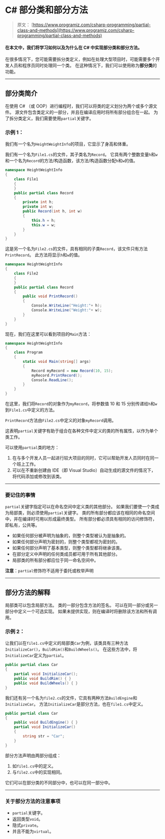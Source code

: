 # C# 部分类和部分方法

> 原文： [https://www.programiz.com/csharp-programming/partial-class-and-methods](https://www.programiz.com/csharp-programming/partial-class-and-methods)

#### 在本文中，我们将学习如何以及为什么在 C# 中实现部分类和部分方法。

在很多情况下，您可能需要拆分类定义，例如在处理大型项目时，可能需要多个开发人员和程序员同时处理同一个类。 在这种情况下，我们可以使用称为**部分类**的功能。

* * *

## 部分类简介

在使用 C# （或 OOP）进行编程时，我们可以将类的定义划分为两个或多个源文件。 源文件包含类定义的一部分，并且在编译应用时将所有部分组合在一起。 为了拆分类定义，我们需要使用`partial`关键字。

### 示例 1：

我们有一个名为`HeightWeightInfo`的项目，它显示了身高和体重。

我们有一个名为`File1.cs`的文件，其子类名为`Record`。 它具有两个整数变量`h`和`w`和一个名为`Record`的方法/构造函数，该方法/构造函数分配`h`和`w`的值。

```cs
namespace HeightWeightInfo
{
    class File1
    {
    }
    public partial class Record
    {
        private int h;
        private int w;
        public Record(int h, int w)
        {
            this.h = h;
            this.w = w;
        }
    }
}
```

这是另一个名为`File2.cs`的文件，具有相同的子类`Record`，该文件只有方法`PrintRecord`。 此方法将显示`h`和`w`的值。

```cs
namespace HeightWeightInfo
{
    class File2
    {
    }
    public partial class Record
    {
        public void PrintRecord()
        {
            Console.WriteLine("Height:"+ h);
            Console.WriteLine("Weight:"+ w);
        }
    }
}
```

现在，我们在这里可以看到项目的`Main`方法：

```cs
namespace HeightWeightInfo
{
    class Program
    {
        static void Main(string[] args)
        {
            Record myRecord = new Record(10, 15);
            myRecord.PrintRecord();
            Console.ReadLine();
        }
    }
}
```

在这里，我们将`Record`的对象作为`myRecord`，将参数值 10 和 15 分别传递给`h`和`w`到`File1.cs`中定义的方法。

`PrintRecord`方法由`File2.cs`中定义的对象`myRecord`调用。

这表明`partial`关键字有助于组合在各种文件中定义的类的所有属性，以作为单个类工作。

可以使用`partial`类的地方：

1.  在与多个开发人员一起进行较大项目的同时，它可以帮助开发人员同时在同一个班上工作。
2.  可以在不重新创建由 IDE（即 Visual Studio）自动生成的源文件的情况下，将代码添加或修改到该类。

* * *

### 要记住的事情

`partial`关键字指定可以在命名空间中定义类的其他部分。 如果我们要使一个类成为局部类，则必须使用`partial`关键字。 类的所有部分都应该在相同的命名空间中，并在编译时可用以形成最终类型。 所有部分都必须具有相同的访问修饰符，即私有，公共等。

*   如果任何部分被声明为抽象的，则整个类型被认为是抽象的。
*   如果任何部分声明为密封的，则整个类型都视为密封的。
*   如果任何部分声明了基本类型，则整个类型都将继承该类。
*   在部分定义中声明的任何类成员都可用于所有其他部分。
*   局部类的所有部分都应位于同一命名空间中。

**注意**：`partial`修饰符不适用于委托或枚举声明

* * *

## 部分方法的解释

局部类可以包含局部方法。 类的一部分包含方法的签名。 可以在同一部分或另一部分中定义一个可选实现。 如果未提供实现，则在编译时将删除该方法和所有调用。

### 示例 2：

让我们以在`file1.cs`中定义的局部类`Car`为例，该类具有三种方法`InitializeCar()`，`BuildRim()`和`BuildWheels()`。 在这些方法中，将`InitializeCar`定义为`partial`。

```cs
public partial class Car
{
    partial void InitializeCar();
    public void BuildRim() { }
    public void BuildWheels() { }
}
```

我们还有另一个名为`file2.cs`的文件，它具有两种方法`BuildEngine`和`InitializeCar`。 方法`InitializeCar`是部分方法，也在`file1.cs`中定义。

```cs
public partial class Car
{
    public void BuildEngine() { }
    partial void InitializeCar()
    {
        string str = "Car";
    }
}
```

部分方法声明由两部分组成：

1.  如`file1.cs`中的定义。
2.  与`file2.cs`中的实现相同。

它们可以在部分类的不同部分中，也可以在同一部分中。

* * *

### 关于部分方法的注意事项

*   `partial`关键字。
*   返回类型`void`。
*   隐式`private`。
*   并且不能为`virtual`。